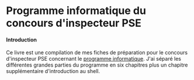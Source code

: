 # Programme informatique du concours d'inspecteur PSE

#### Introduction

Ce livre est une compilation de mes fiches de préparation pour le concours d'inspecteur PSE
concernant le [programme
informatique](https://www.economie.gouv.fr/recrutement/aide-a-preparation-concours-interne-dinspecteur-programmeur-systeme-dexploitation-pse-de).
J'ai séparé les différentes grandes parties du programme en six chapitres plus un chapitre
supplémentaire d'introduction au shell.
